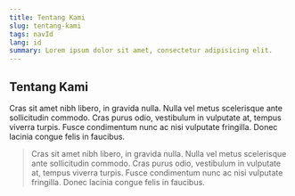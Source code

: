 ```yaml
---
title: Tentang Kami
slug: tentang-kami
tags: navId
lang: id
summary: Lorem ipsum dolor sit amet, consectetur adipisicing elit.
---
```

## Tentang Kami

Cras sit amet nibh libero, in gravida nulla. Nulla vel metus scelerisque ante sollicitudin commodo. Cras purus odio, vestibulum in vulputate at, tempus viverra turpis. Fusce condimentum nunc ac nisi vulputate fringilla. Donec lacinia congue felis in faucibus.

> Cras sit amet nibh libero, in gravida nulla. Nulla vel metus scelerisque ante sollicitudin commodo. Cras purus odio, vestibulum in vulputate at, tempus viverra turpis. Fusce condimentum nunc ac nisi vulputate fringilla. Donec lacinia congue felis in faucibus.
